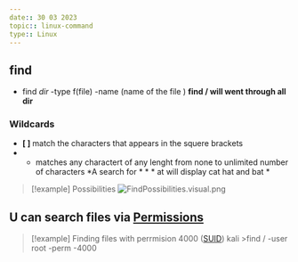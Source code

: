 ```yaml
---
date:: 30 03 2023
topic:: linux-command
type:: Linux
---
```

## find

- find *dir* -type f(file) -name (name of the file )
**find / will went through all dir**

### Wildcards
- **[  ]** match the characters that appears in the squere brackets 
-  * matches any charactert of any lenght from none to unlimited number of characters 
	 *A search for *  * *  at will display cat hat and bat *

>[!example] Possibilities
>![FindPossibilities.visual.png](/static/FindPossibilities.visual.png)

## U can search files via [Permissions](/obisdian_ntoes/notes_obsidian/Linux/Permissions.md)

>[!example] Finding files with perrmision 4000 ([SUID](/obisdian_ntoes/notes_obsidian/Linux/SUID.md))
>kali >find / -user root -perm -4000



